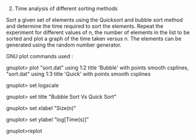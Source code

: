 2. Time analysis of different sorting methods

Sort a given set of elements using the Quicksort and bubble sort method and
determine the time required to sort the elements. Repeat the experiment for different
values of n, the number of elements in the list to be sorted and plot a graph of the time
taken versus n. The elements can be generated using the random number generator.

GNU plot commands used :

gnuplot> plot "sort.dat" using 1:2 title 'Bubble' with points smooth csplines, "sort.dat" using 1:3 title 'Quick' with points smooth csplines

gnuplot> set logscale

gnuplot> set title "Bubble Sort Vs Quick Sort"

gnuplot> set xlabel "Size(n)"

gnuplot> set ylabel "log[Time(s)]"

gnuplot>replot
